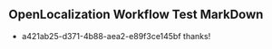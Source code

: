 ## OpenLocalization Workflow Test MarkDown
* a421ab25-d371-4b88-aea2-e89f3ce145bf 
thanks!<!--HONumber=Mar16_HO1-->
